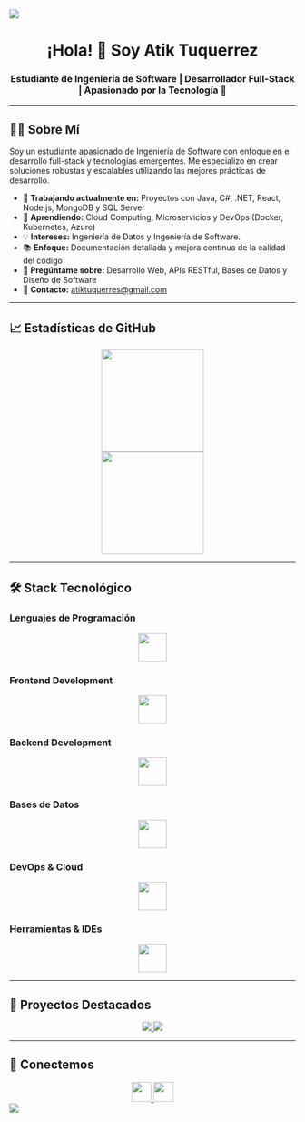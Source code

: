 <!-- Header with animated divider -->
<img src="https://user-images.githubusercontent.com/73097560/115834477-dbab4500-a447-11eb-908a-139a6edaec5c.gif"/>

<!-- Professional Introduction -->
<h1 align="center">¡Hola! 👋 Soy Atik Tuquerrez</h1>
<h3 align="center">Estudiante de Ingeniería de Software | Desarrollador Full-Stack | Apasionado por la Tecnología 🚀</h3>

---

## 🧑‍💻 Sobre Mí

Soy un estudiante apasionado de Ingeniería de Software con enfoque en el desarrollo full-stack y tecnologías emergentes. Me especializo en crear soluciones robustas y escalables utilizando las mejores prácticas de desarrollo.

- 🔭 **Trabajando actualmente en:** Proyectos con Java, C#, .NET, React, Node.js, MongoDB y SQL Server
- 🌱 **Aprendiendo:** Cloud Computing, Microservicios y DevOps (Docker, Kubernetes, Azure)
- 💡 **Intereses:** Ingeniería de Datos y Ingeniería de Software.
- 📚 **Enfoque:** Documentación detallada y mejora continua de la calidad del código
- 💬 **Pregúntame sobre:** Desarrollo Web, APIs RESTful, Bases de Datos y Diseño de Software
- 📧 **Contacto:** [atiktuquerres@gmail.com](mailto:atiktuquerres@gmail.com)
  
---

## 📈 Estadísticas de GitHub

<div align="center">
  <img src="https://github-readme-stats.vercel.app/api?username=AtikTF&theme=tokyonight&show_icons=true&count_private=true&hide_border=true" height="180"/>
</div>

<div align="center">
  <img src="https://github-readme-stats.vercel.app/api/top-langs/?username=AtikTF&layout=compact&theme=tokyonight&langs_count=8&hide_border=true" height="180"/>
</div>

---

## 🛠️ Stack Tecnológico

### **Lenguajes de Programación**
<p align="center">
  <img src="https://skillicons.dev/icons?i=java,cs,py,js,ts,cpp" height="50"/>
</p>

### **Frontend Development**
<p align="center">
  <img src="https://skillicons.dev/icons?i=react,html,css,bootstrap" height="50"/>
</p>

### **Backend Development**
<p align="center">
  <img src="https://skillicons.dev/icons?i=nodejs,express,dotnet,spring" height="50"/>
</p>

### **Bases de Datos**
<p align="center">
  <img src="https://skillicons.dev/icons?i=mongodb,mysql,postgres,sqlite" height="50"/>
</p>

### **DevOps & Cloud**
<p align="center">
  <img src="https://skillicons.dev/icons?i=docker,azure,aws,git,github" height="50"/>
</p>

### **Herramientas & IDEs**
<p align="center">
  <img src="https://skillicons.dev/icons?i=vscode,visualstudio,idea,postman,figma" height="50"/>
</p>

---

## 🚀 Proyectos Destacados

<div align="center">
  <a href="https://github.com/AtikTF/FitManager360">
    <img src="https://github-readme-stats.vercel.app/api/pin/?username=AtikTF&repo=FitManager360&theme=tokyonight&hide_border=true"/>
  </a>
  <a href="https://github.com/AtikTF/PROYECTO_RegistroCompraAcciones_CodeForge">
    <img src="https://github-readme-stats.vercel.app/api/pin/?username=AtikTF&repo=PROYECTO_RegistroCompraAcciones_CodeForge&theme=tokyonight&hide_border=true"/>
  </a>
</div>

---

## 🤝 Conectemos

<div align="center">
  <a href="https://linkedin.com/in/atik-tuquerrez-292a8137a">
    <img src="https://img.shields.io/badge/LinkedIn-0A66C2?style=for-the-badge&logo=linkedin&logoColor=white" height="35"/>
  </a>
  <a href="mailto:atiktuquerres@gmail.com">
    <img src="https://img.shields.io/badge/Gmail-EA4335?style=for-the-badge&logo=gmail&logoColor=white" height="35"/>
  </a>
</div>

<!-- Footer divider -->
<img src="https://user-images.githubusercontent.com/73097560/115834477-dbab4500-a447-11eb-908a-139a6edaec5c.gif"/>
